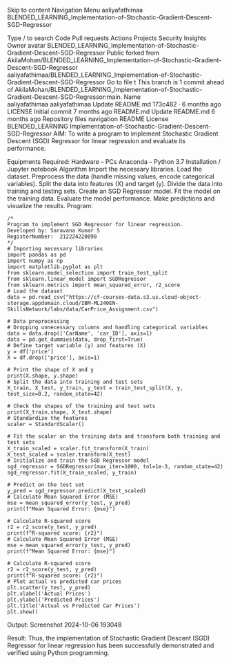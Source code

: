Skip to content
Navigation Menu
aaliyafathimaa
BLENDED_LEARNING_Implementation-of-Stochastic-Gradient-Descent-SGD-Regressor

Type / to search
Code
Pull requests
Actions
Projects
Security
Insights
Owner avatar
BLENDED_LEARNING_Implementation-of-Stochastic-Gradient-Descent-SGD-Regressor
Public
forked from AkilaMohan/BLENDED_LEARNING_Implementation-of-Stochastic-Gradient-Descent-SGD-Regressor
aaliyafathimaa/BLENDED_LEARNING_Implementation-of-Stochastic-Gradient-Descent-SGD-Regressor
Go to file
t
This branch is 1 commit ahead of AkilaMohan/BLENDED_LEARNING_Implementation-of-Stochastic-Gradient-Descent-SGD-Regressor:main.
Name		
aaliyafathimaa
aaliyafathimaa
Update README.md
173c482
 · 
6 months ago
LICENSE
Initial commit
7 months ago
README.md
Update README.md
6 months ago
Repository files navigation
README
License
BLENDED_LEARNING
Implementation-of-Stochastic-Gradient-Descent-SGD-Regressor
AIM:
To write a program to implement Stochastic Gradient Descent (SGD) Regressor for linear regression and evaluate its performance.

Equipments Required:
Hardware – PCs
Anaconda – Python 3.7 Installation / Jupyter notebook
Algorithm
Import the necessary libraries.
Load the dataset.
Preprocess the data (handle missing values, encode categorical variables).
Split the data into features (X) and target (y).
Divide the data into training and testing sets.
Create an SGD Regressor model.
Fit the model on the training data.
Evaluate the model performance.
Make predictions and visualize the results.
Program:
```
/*
Program to implement SGD Regressor for linear regression.
Developed by: Saravana Kumar S
RegisterNumber:  212224220090
*/
# Importing necessary libraries
import pandas as pd
import numpy as np
import matplotlib.pyplot as plt
from sklearn.model_selection import train_test_split
from sklearn.linear_model import SGDRegressor
from sklearn.metrics import mean_squared_error, r2_score
# Load the dataset
data = pd.read_csv("https://cf-courses-data.s3.us.cloud-object-storage.appdomain.cloud/IBM-ML240EN-SkillsNetwork/labs/data/CarPrice_Assignment.csv")

# Data preprocessing
# Dropping unnecessary columns and handling categorical variables
data = data.drop(['CarName', 'car_ID'], axis=1)
data = pd.get_dummies(data, drop_first=True)
# Define target variable (y) and features (X)
y = df['price']
X = df.drop(['price'], axis=1)

# Print the shape of X and y
print(X.shape, y.shape)
# Split the data into training and test sets
X_train, X_test, y_train, y_test = train_test_split(X, y, test_size=0.2, random_state=42)

# Check the shapes of the training and test sets
print(X_train.shape, X_test.shape)
# Standardize the features
scaler = StandardScaler()

# Fit the scaler on the training data and transform both training and test sets
X_train_scaled = scaler.fit_transform(X_train)
X_test_scaled = scaler.transform(X_test)
# Initialize and train the SGD Regressor model
sgd_regressor = SGDRegressor(max_iter=1000, tol=1e-3, random_state=42)
sgd_regressor.fit(X_train_scaled, y_train)

# Predict on the test set
y_pred = sgd_regressor.predict(X_test_scaled)
# Calculate Mean Squared Error (MSE)
mse = mean_squared_error(y_test, y_pred)
print(f"Mean Squared Error: {mse}")

# Calculate R-squared score
r2 = r2_score(y_test, y_pred)
print(f"R-squared score: {r2}")
# Calculate Mean Squared Error (MSE)
mse = mean_squared_error(y_test, y_pred)
print(f"Mean Squared Error: {mse}")

# Calculate R-squared score
r2 = r2_score(y_test, y_pred)
print(f"R-squared score: {r2}")
# Plot actual vs predicted car prices
plt.scatter(y_test, y_pred)
plt.xlabel('Actual Prices')
plt.ylabel('Predicted Prices')
plt.title('Actual vs Predicted Car Prices')
plt.show()
```
Output:
Screenshot 2024-10-06 193048

Result:
Thus, the implementation of Stochastic Gradient Descent (SGD) Regressor for linear regression has been successfully demonstrated and verified using Python programming.


